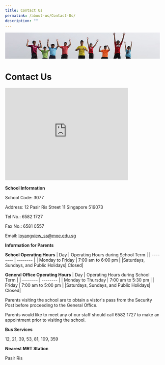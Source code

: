 ```yaml
---
title: Contact Us
permalink: /about-us/Contact-Us/
description: ""
---
```

![](/images/Banner.jpg)

Contact Us
==========
<iframe loading="lazy" allowfullscreen="" style="border:0;" height="300" width="400" src="https://www.google.com/maps/embed?pb=!1m18!1m12!1m3!1d3988.6830269077363!2d103.95465261475401!3d1.3668643990031073!2m3!1f0!2f0!3f0!3m2!1i1024!2i768!4f13.1!3m3!1m2!1s0x31da3dabb6d0905d%3A0x6884c64b011032c3!2sLoyang%20View%20Secondary%20School!5e0!3m2!1sen!2ssg!4v1677559384260!5m2!1sen!2ssg"></iframe>

**School Information**  

School Code: 3077

Address: 12 Pasir Ris Street 11 Singapore 519073

Tel No.: 6582 1727

Fax No.: 6581 0557

Email:&nbsp;[loyangview\_ss@moe.edu.sg](mailto:loyangview_ss@moe.edu.sg)

  

**Information for Parents**

**School Operating Hours**
| Day | Operating Hours during School Term |
| -------- | -------- |
| Monday to Friday     | 7:00 am to 6:00 pm     |
|Saturdays, Sundays, and Public Holidays| Closed|

**General Office Operating Hours**
| Day | Operating Hours during School Term |
| -------- | -------- |
| Monday to Thursday | 7:00 am to 5:30 pm     |
| Friday | 7:00 am to 5:00 pm     |
|Saturdays, Sundays, and Public Holidays| Closed|

Parents visiting the school are to obtain a vistor's pass from the Security Post before proceeding to the General Office.

Parents would like to meet any of our staff should call 6582 1727 to make an appointment prior to visiting the school.

**Bus Services**

12, 21, 39, 53, 81, 109, 359

  

**Nearest MRT Station**

Pasir Ris